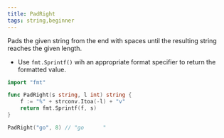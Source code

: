 ```yaml
---
title: PadRight
tags: string,beginner
---
```


Pads the given string from the end with spaces until the resulting string reaches the given length.

- Use `fmt.Sprintf()` wih an appropriate format specifier to return the formatted value.

```go
import "fmt"

func PadRight(s string, l int) string {
	f := "%" + strconv.Itoa(-l) + "v"
	return fmt.Sprintf(f, s)
}
```

```go
PadRight("go", 8) // "go      "
```
